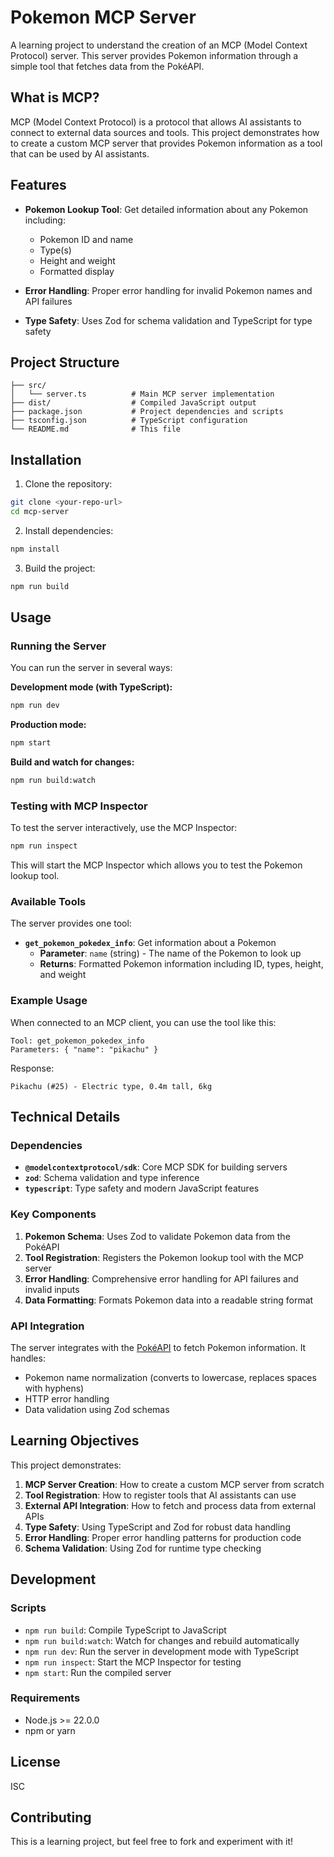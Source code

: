# Pokemon MCP Server

A learning project to understand the creation of an MCP (Model Context Protocol) server. This server provides Pokemon information through a simple tool that fetches data from the PokéAPI.

## What is MCP?

MCP (Model Context Protocol) is a protocol that allows AI assistants to connect to external data sources and tools. This project demonstrates how to create a custom MCP server that provides Pokemon information as a tool that can be used by AI assistants.

## Features

- **Pokemon Lookup Tool**: Get detailed information about any Pokemon including:
  - Pokemon ID and name
  - Type(s)
  - Height and weight
  - Formatted display

- **Error Handling**: Proper error handling for invalid Pokemon names and API failures
- **Type Safety**: Uses Zod for schema validation and TypeScript for type safety

## Project Structure

```
├── src/
│   └── server.ts          # Main MCP server implementation
├── dist/                  # Compiled JavaScript output
├── package.json           # Project dependencies and scripts
├── tsconfig.json          # TypeScript configuration
└── README.md              # This file
```

## Installation

1. Clone the repository:
```bash
git clone <your-repo-url>
cd mcp-server
```

2. Install dependencies:
```bash
npm install
```

3. Build the project:
```bash
npm run build
```

## Usage

### Running the Server

You can run the server in several ways:

**Development mode (with TypeScript):**
```bash
npm run dev
```

**Production mode:**
```bash
npm start
```

**Build and watch for changes:**
```bash
npm run build:watch
```

### Testing with MCP Inspector

To test the server interactively, use the MCP Inspector:

```bash
npm run inspect
```

This will start the MCP Inspector which allows you to test the Pokemon lookup tool.

### Available Tools

The server provides one tool:

- **`get_pokemon_pokedex_info`**: Get information about a Pokemon
  - **Parameter**: `name` (string) - The name of the Pokemon to look up
  - **Returns**: Formatted Pokemon information including ID, types, height, and weight

### Example Usage

When connected to an MCP client, you can use the tool like this:

```
Tool: get_pokemon_pokedex_info
Parameters: { "name": "pikachu" }
```

Response:
```
Pikachu (#25) - Electric type, 0.4m tall, 6kg
```

## Technical Details

### Dependencies

- **`@modelcontextprotocol/sdk`**: Core MCP SDK for building servers
- **`zod`**: Schema validation and type inference
- **`typescript`**: Type safety and modern JavaScript features

### Key Components

1. **Pokemon Schema**: Uses Zod to validate Pokemon data from the PokéAPI
2. **Tool Registration**: Registers the Pokemon lookup tool with the MCP server
3. **Error Handling**: Comprehensive error handling for API failures and invalid inputs
4. **Data Formatting**: Formats Pokemon data into a readable string format

### API Integration

The server integrates with the [PokéAPI](https://pokeapi.co/) to fetch Pokemon information. It handles:
- Pokemon name normalization (converts to lowercase, replaces spaces with hyphens)
- HTTP error handling
- Data validation using Zod schemas

## Learning Objectives

This project demonstrates:

1. **MCP Server Creation**: How to create a custom MCP server from scratch
2. **Tool Registration**: How to register tools that AI assistants can use
3. **External API Integration**: How to fetch and process data from external APIs
4. **Type Safety**: Using TypeScript and Zod for robust data handling
5. **Error Handling**: Proper error handling patterns for production code
6. **Schema Validation**: Using Zod for runtime type checking

## Development

### Scripts

- `npm run build`: Compile TypeScript to JavaScript
- `npm run build:watch`: Watch for changes and rebuild automatically
- `npm run dev`: Run the server in development mode with TypeScript
- `npm run inspect`: Start the MCP Inspector for testing
- `npm start`: Run the compiled server

### Requirements

- Node.js >= 22.0.0
- npm or yarn

## License

ISC

## Contributing

This is a learning project, but feel free to fork and experiment with it!
